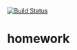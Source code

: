 [![Build Status](https://app.travis-ci.com/eritmeister/homework.svg?branch=main)](https://app.travis-ci.com/eritmeister/homework)
# homework
